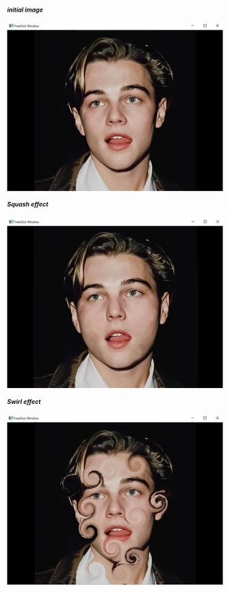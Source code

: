##### initial image
![Alt Text](image_1.png "1")

##### Squash effect
![alt text](image_2.png "2")

##### Swirl effect
![alt text](image_3.png "3")
